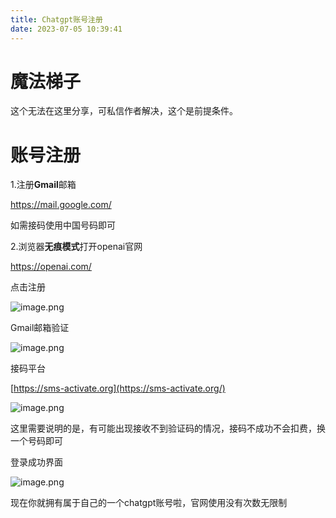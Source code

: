 ```yaml
---
title: Chatgpt账号注册
date: 2023-07-05 10:39:41
---
```


# 魔法梯子

这个无法在这里分享，可私信作者解决，这个是前提条件。

# 账号注册

1.注册**Gmail**邮箱

<https://mail.google.com/>

如需接码使用中国号码即可

2.浏览器**无痕模式**打开openai官网

<https://openai.com/>

点击注册


![image.png](http://cxy-csx.top/13e91dc0bdc4483cbc1dc8afa95e2d52~tplv-k3u1fbpfcp-watermark.image)

Gmail邮箱验证

![image.png](http://cxy-csx.top/9515c4b7fb274eb5bfc55dc14950c354~tplv-k3u1fbpfcp-watermark.image)

接码平台

[https://sms-activate.org](https://sms-activate.org/)


![image.png](http://cxy-csx.top/6ba0406a4c344d0fa8bd20c7b5ef1895~tplv-k3u1fbpfcp-watermark.image)

这里需要说明的是，有可能出现接收不到验证码的情况，接码不成功不会扣费，换一个号码即可

登录成功界面


![image.png](http://cxy-csx.top/8b47fa6278014ce6a75c4b33134d2a09~tplv-k3u1fbpfcp-watermark.image)

现在你就拥有属于自己的一个chatgpt账号啦，官网使用没有次数无限制
